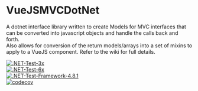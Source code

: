 # VueJSMVCDotNet
A dotnet interface library written to create Models for MVC interfaces that can be converted into javascript objects and handle the calls back and forth.  
Also allows for conversion of the return models/arrays into a set of mixins to apply to a VueJS component.  Refer to the wiki for full details.

[![.NET-Test-3x](https://github.com/roger-castaldo/VueJSMVCDotNet/actions/workflows/unittests3x.yml/badge.svg?no-cache)](https://github.com/roger-castaldo/VueJSMVCDotNet/actions/workflows/unittests3x.yml)\
[![.NET-Test-6x](https://github.com/roger-castaldo/VueJSMVCDotNet/actions/workflows/unittests6x.yml/badge.svg?no-cache)](https://github.com/roger-castaldo/VueJSMVCDotNet/actions/workflows/unittests6x.yml)\
[![.NET-Test-Framework-4.8.1](https://github.com/roger-castaldo/VueJSMVCDotNet/actions/workflows/unittests481.yml/badge.svg?no-cache)](https://github.com/roger-castaldo/VueJSMVCDotNet/actions/workflows/unittests481.yml)\
[![codecov](https://codecov.io/gh/roger-castaldo/VueJSMVCDotNet/branch/version_3/graph/badge.svg?token=9TEAEN8OEC)](https://codecov.io/gh/roger-castaldo/VueJSMVCDotNet)
